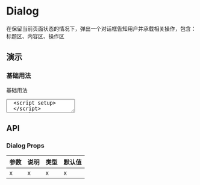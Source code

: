 # Dialog

在保留当前页面状态的情况下，弹出一个对话框告知用户并承载相关操作，包含：标题区、内容区、操作区

## 演示

<script setup>
  import { ref } from 'vue'
  import { Dialog } from "../../src"

  const show = ref(true)
</script>

### 基础用法

基础用法

<ClientOnly>
  <CodePreview>
  <textarea lang="vue-html">
  <script setup>
  </script>
  <template>
    <hr />
  </template>
  </textarea>
  <template #preview>
    <Dialog v-model="show" title="Title">
      这是内容
    </Dialog>
  </template>
  </CodePreview>
</ClientOnly>

## API

### Dialog Props

<!-- prettier-ignore -->
| 参数 | 说明 | 类型 | 默认值 |
| ---- | ---- | ---- | ---- |
| x | x | x | x |
